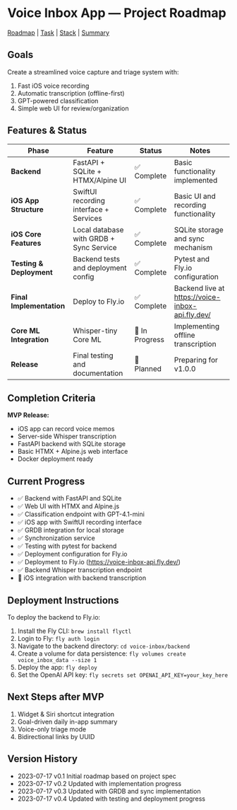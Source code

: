 # Voice Inbox App — Project Roadmap

[Roadmap](projectRoadmap.md) | [Task](currentTask.md) | [Stack](techStack.md) | [Summary](codebaseSummary.md)

## Goals

Create a streamlined voice capture and triage system with:
1. Fast iOS voice recording
2. Automatic transcription (offline-first)
3. GPT-powered classification
4. Simple web UI for review/organization

## Features & Status

| Phase | Feature | Status | Notes |
|-------|---------|--------|-------|
| **Backend** | FastAPI + SQLite + HTMX/Alpine UI | ✅ Complete | Basic functionality implemented |
| **iOS App Structure** | SwiftUI recording interface + Services | ✅ Complete | Basic UI and recording functionality |
| **iOS Core Features** | Local database with GRDB + Sync Service | ✅ Complete | SQLite storage and sync mechanism |
| **Testing & Deployment** | Backend tests and deployment config | ✅ Complete | Pytest and Fly.io configuration |
| **Final Implementation** | Deploy to Fly.io | ✅ Complete | Backend live at https://voice-inbox-api.fly.dev/ |
| **Core ML Integration** | Whisper-tiny Core ML | 🔄 In Progress | Implementing offline transcription |
| **Release** | Final testing and documentation | 📅 Planned | Preparing for v1.0.0 |

## Completion Criteria

**MVP Release:**
- iOS app can record voice memos
- Server-side Whisper transcription
- FastAPI backend with SQLite storage
- Basic HTMX + Alpine.js web interface
- Docker deployment ready

## Current Progress

- ✅ Backend with FastAPI and SQLite
- ✅ Web UI with HTMX and Alpine.js
- ✅ Classification endpoint with GPT-4.1-mini
- ✅ iOS app with SwiftUI recording interface
- ✅ GRDB integration for local storage
- ✅ Synchronization service
- ✅ Testing with pytest for backend
- ✅ Deployment configuration for Fly.io
- ✅ Deployment to Fly.io (https://voice-inbox-api.fly.dev/)
- ✅ Backend Whisper transcription endpoint
- 🔄 iOS integration with backend transcription

## Deployment Instructions

To deploy the backend to Fly.io:

1. Install the Fly CLI: `brew install flyctl`
2. Login to Fly: `fly auth login`
3. Navigate to the backend directory: `cd voice-inbox/backend`
4. Create a volume for data persistence: `fly volumes create voice_inbox_data --size 1`
5. Deploy the app: `fly deploy`
6. Set the OpenAI API key: `fly secrets set OPENAI_API_KEY=your_key_here`

## Next Steps after MVP

1. Widget & Siri shortcut integration
2. Goal-driven daily in-app summary
3. Voice-only triage mode
4. Bidirectional links by UUID

## Version History
- 2023-07-17  v0.1  Initial roadmap based on project spec
- 2023-07-17  v0.2  Updated with implementation progress
- 2023-07-17  v0.3  Updated with GRDB and sync implementation
- 2023-07-17  v0.4  Updated with testing and deployment progress 